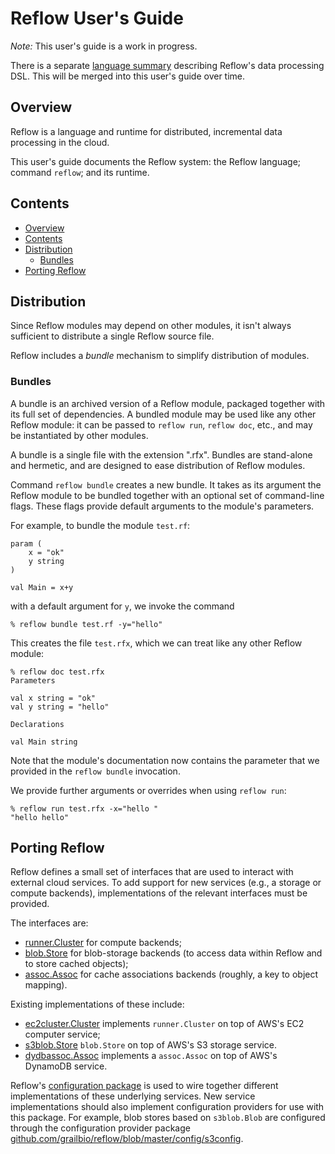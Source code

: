 # Reflow User's Guide

*Note:* This user's guide is a work in progress.

There is a separate [language summary](../LANGUAGE.md)
describing Reflow's data processing DSL.
This will be merged into this user's guide over time.

## Overview 

Reflow is a language and runtime for distributed, 
incremental data processing in the cloud.

This user's guide documents the Reflow system:
the Reflow language;
command `reflow`;
and its runtime.

## Contents

  * [Overview](#overview)
  * [Contents](#contents)
  * [Distribution](#distribution)
    * [Bundles](#bundles)
  * [Porting Reflow](#porting-reflow)

## Distribution

Since Reflow modules may depend on other modules,
it isn't always sufficient to distribute 
a single Reflow source file.

Reflow includes a _bundle_ mechanism to
simplify distribution of modules.

### Bundles

A bundle is an archived version of a Reflow module,
packaged together with its full set of dependencies.
A bundled module may be used like any other Reflow module:
it can be passed to `reflow run`, `reflow doc`, etc.,
and may be instantiated by other modules.

A bundle is a single file with the extension ".rfx".
Bundles are stand-alone and hermetic,
and are designed to ease distribution of Reflow modules.

Command `reflow bundle` creates a new bundle.
It takes as its argument the Reflow module to be bundled
together with an optional set of command-line flags.
These flags provide default arguments to the module's parameters.

For example,
to bundle the module `test.rf`:

	param (
		x = "ok"
		y string
	)

	val Main = x+y

with a default argument for `y`, 
we invoke the command

	% reflow bundle test.rf -y="hello"

This creates the file `test.rfx`,
which we can treat like any other Reflow module:

	% reflow doc test.rfx
	Parameters
	
	val x string = "ok"
	val y string = "hello"
	
	Declarations
	
	val Main string

Note that the module's documentation 
now contains the parameter that we provided
in the `reflow bundle` invocation.

We provide further arguments or overrides
when using `reflow run`:

	% reflow run test.rfx -x="hello "
	"hello hello"

## Porting Reflow

Reflow defines a small set of interfaces that are used to
interact with external cloud services. To add support for
new services (e.g., a storage or compute backends), 
implementations of the relevant interfaces must be provided.

The interfaces are:

- [runner.Cluster](https://github.com/grailbio/reflow/blob/db37d993f656f2569481a0aebc97f64fbde795b1/runner/cluster.go#L17) 
  for compute backends;
- [blob.Store](https://github.com/grailbio/reflow/blob/db37d993f656f2569481a0aebc97f64fbde795b1/blob/blob.go#L21) 
  for blob-storage backends (to access data within Reflow and to store cached objects);
- [assoc.Assoc](https://github.com/grailbio/reflow/blob/db37d993f656f2569481a0aebc97f64fbde795b1/assoc/assoc.go#L49) 
  for cache associations backends (roughly, a key to object mapping).

Existing implementations of these include:

- [ec2cluster.Cluster](https://github.com/grailbio/reflow/blob/db37d993f656f2569481a0aebc97f64fbde795b1/ec2cluster/ec2cluster.go#L61)
  implements `runner.Cluster` on top of AWS's EC2 computer service;
- [s3blob.Store](https://github.com/grailbio/reflow/blob/db37d993f656f2569481a0aebc97f64fbde795b1/blob/s3blob/s3blob.go#L48)
  `blob.Store` on top of AWS's S3 storage service.
- [dydbassoc.Assoc](https://github.com/grailbio/reflow/blob/db37d993f656f2569481a0aebc97f64fbde795b1/assoc/dydbassoc/dydbassoc.go#L43) 
  implements a `assoc.Assoc` on top of AWS's DynamoDB service.

Reflow's [configuration package](https://github.com/grailbio/reflow/tree/master/config)
is used to wire together different implementations of these underlying services.
New service implementations 
should also implement configuration providers 
for use with this package. 
For example,
blob stores based on `s3blob.Blob` 
are configured through the configuration provider package
[github.com/grailbio/reflow/blob/master/config/s3config](https://github.com/grailbio/reflow/blob/master/config/s3config/s3.go).
